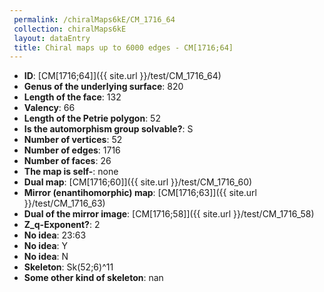 ```yaml
--- 
 permalink: /chiralMaps6kE/CM_1716_64 
 collection: chiralMaps6kE
 layout: dataEntry
 title: Chiral maps up to 6000 edges - CM[1716;64]
---
```


- **ID**: [CM[1716;64]]({{ site.url }}/test/CM_1716_64)
- **Genus of the underlying surface**: 820
- **Length of the face**: 132
- **Valency**: 66
- **Length of the Petrie polygon**: 52
- **Is the automorphism group solvable?**: S
- **Number of vertices**: 52
- **Number of edges**: 1716
- **Number of faces**: 26
- **The map is self-**: none
- **Dual map**: [CM[1716;60]]({{ site.url }}/test/CM_1716_60)
- **Mirror (enantihomorphic) map**: [CM[1716;63]]({{ site.url }}/test/CM_1716_63)
- **Dual of the mirror image**: [CM[1716;58]]({{ site.url }}/test/CM_1716_58)
- **Z_q-Exponent?**: 2
- **No idea**:  23:63
- **No idea**: Y
- **No idea**: N
- **Skeleton**: Sk(52;6)^11
- **Some other kind of skeleton**: nan
